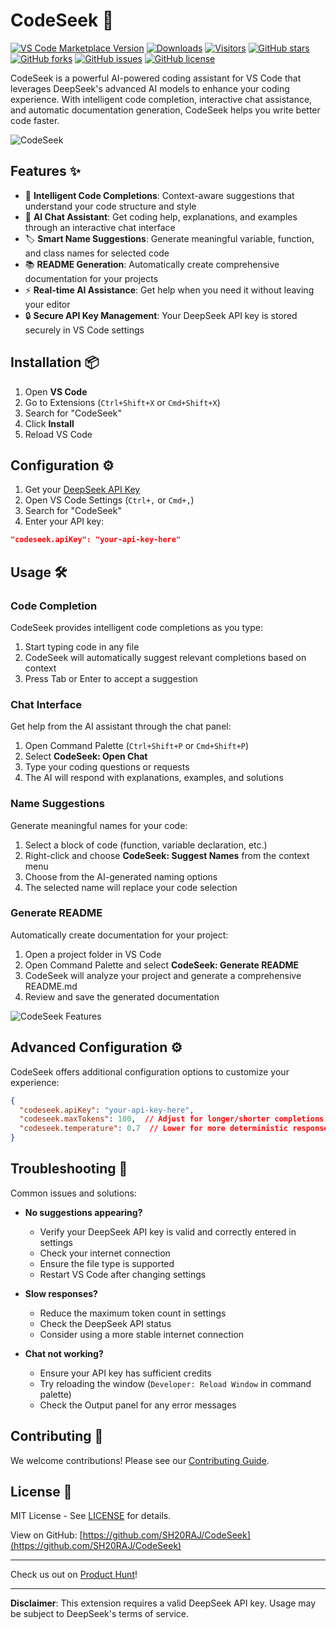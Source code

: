 # CodeSeek 🚀

[![VS Code Marketplace Version](https://img.shields.io/visual-studio-marketplace/v/sh20raj.codeseek-shade?style=flat-square)](https://marketplace.visualstudio.com/items?itemName=sh20raj.codeseek-shade)
[![Downloads](https://img.shields.io/visual-studio-marketplace/d/sh20raj.codeseek-shade?style=flat-square)](https://marketplace.visualstudio.com/items?itemName=sh20raj.codeseek-shade)
[![Visitors](https://api.visitorbadge.io/api/combined?path=https%3A%2F%2Fgithub.com%2FSH20RAJ%2FCodeSeek&countColor=%23263759&style=flat)](https://visitorbadge.io/status?path=https%3A%2F%2Fgithub.com%2FSH20RAJ%2FCodeSeek)
[![GitHub stars](https://img.shields.io/github/stars/SH20RAJ/CodeSeek?style=flat-square)](https://github.com/SH20RAJ/CodeSeek/stargazers)
[![GitHub forks](https://img.shields.io/github/forks/SH20RAJ/CodeSeek?style=flat-square)](https://github.com/SH20RAJ/CodeSeek/network)
[![GitHub issues](https://img.shields.io/github/issues/SH20RAJ/CodeSeek?style=flat-square)](https://github.com/SH20RAJ/CodeSeek/issues)
[![GitHub license](https://img.shields.io/github/license/SH20RAJ/CodeSeek?style=flat-square)](https://github.com/SH20RAJ/CodeSeek/blob/main/LICENSE)

CodeSeek is a powerful AI-powered coding assistant for VS Code that leverages DeepSeek's advanced AI models to enhance your coding experience. With intelligent code completion, interactive chat assistance, and automatic documentation generation, CodeSeek helps you write better code faster.

![CodeSeek](https://i.imgur.com/qRAHNoR.png)

## Features ✨

- 🧠 **Intelligent Code Completions**: Context-aware suggestions that understand your code structure and style
- 💬 **AI Chat Assistant**: Get coding help, explanations, and examples through an interactive chat interface
- 🏷️ **Smart Name Suggestions**: Generate meaningful variable, function, and class names for selected code
- 📚 **README Generation**: Automatically create comprehensive documentation for your projects
- ⚡ **Real-time AI Assistance**: Get help when you need it without leaving your editor
- 🔒 **Secure API Key Management**: Your DeepSeek API key is stored securely in VS Code settings

## Installation 📦

1. Open **VS Code**
2. Go to Extensions (`Ctrl+Shift+X` or `Cmd+Shift+X`)
3. Search for "CodeSeek"
4. Click **Install**
5. Reload VS Code

## Configuration ⚙️

1. Get your [DeepSeek API Key](https://platform.deepseek.com/api-keys)
2. Open VS Code Settings (`Ctrl+,` or `Cmd+,`)
3. Search for "CodeSeek"
4. Enter your API key:

```json
"codeseek.apiKey": "your-api-key-here"
```

## Usage 🛠️

### Code Completion

CodeSeek provides intelligent code completions as you type:

1. Start typing code in any file
2. CodeSeek will automatically suggest relevant completions based on context
3. Press Tab or Enter to accept a suggestion

### Chat Interface

Get help from the AI assistant through the chat panel:

1. Open Command Palette (`Ctrl+Shift+P` or `Cmd+Shift+P`)
2. Select **CodeSeek: Open Chat**
3. Type your coding questions or requests
4. The AI will respond with explanations, examples, and solutions

### Name Suggestions

Generate meaningful names for your code:

1. Select a block of code (function, variable declaration, etc.)
2. Right-click and choose **CodeSeek: Suggest Names** from the context menu
3. Choose from the AI-generated naming options
4. The selected name will replace your code selection

### Generate README

Automatically create documentation for your project:

1. Open a project folder in VS Code
2. Open Command Palette and select **CodeSeek: Generate README**
3. CodeSeek will analyze your project and generate a comprehensive README.md
4. Review and save the generated documentation

![CodeSeek Features](https://i.imgur.com/qRAHNoR.png)

## Advanced Configuration ⚙️

CodeSeek offers additional configuration options to customize your experience:

```json
{
  "codeseek.apiKey": "your-api-key-here",
  "codeseek.maxTokens": 100,  // Adjust for longer/shorter completions
  "codeseek.temperature": 0.7  // Lower for more deterministic responses, higher for more creative
}
```

## Troubleshooting 🔧

Common issues and solutions:

- **No suggestions appearing?**
  - Verify your DeepSeek API key is valid and correctly entered in settings
  - Check your internet connection
  - Ensure the file type is supported
  - Restart VS Code after changing settings

- **Slow responses?**
  - Reduce the maximum token count in settings
  - Check the DeepSeek API status
  - Consider using a more stable internet connection

- **Chat not working?**
  - Ensure your API key has sufficient credits
  - Try reloading the window (`Developer: Reload Window` in command palette)
  - Check the Output panel for any error messages

## Contributing 🤝

We welcome contributions! Please see our [Contributing Guide](CONTRIBUTING.md).

## License 📄

MIT License - See [LICENSE](LICENSE) for details.

View on GitHub: [https://github.com/SH20RAJ/CodeSeek](https://github.com/SH20RAJ/CodeSeek)

---

Check us out on [Product Hunt](https://www.producthunt.com/posts/codeseek-deepseek-ai-coding-assistant)!

---

**Disclaimer**: This extension requires a valid DeepSeek API key. Usage may be subject to DeepSeek's terms of service.
